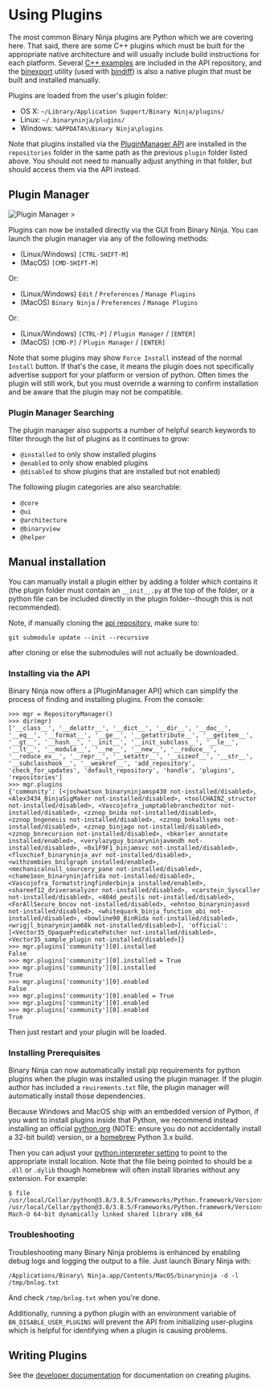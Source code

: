 # Using Plugins

The most common Binary Ninja plugins are Python which we are covering here. That said, there are some C++ plugins which must be built for the appropriate native architecture and will usually include build instructions for each platform. Several [C++ examples](https://github.com/Vector35/binaryninja-api/tree/dev/examples) are included in the API repository, and the [binexport](https://github.com/google/binexport) utility (used with [bindiff](https://www.zynamics.com/bindiff.html)) is also a native plugin that must be built and installed manually.

Plugins are loaded from the user's plugin folder: 

- OS X: `~/Library/Application Support/Binary Ninja/plugins/`
- Linux: `~/.binaryninja/plugins/`
- Windows: `%APPDATA%\Binary Ninja\plugins`

Note that plugins installed via the [PluginManager API](https://api.binary.ninja/binaryninja.pluginmanager-module.html) are installed in the `repositories` folder in the same path as the previous `plugin` folder listed above.  You should not need to manually adjust anything in that folder, but should access them via the API instead. 

## Plugin Manager

![Plugin Manager >](../img/plugin-manager.png "Plugin Manager")

Plugins can now be installed directly via the GUI from Binary Ninja. You can launch the plugin manager via any of the following methods:

 - (Linux/Windows) `[CTRL-SHIFT-M]`
 - (MacOS) `[CMD-SHIFT-M]`

 Or:

 - (Linux/Windows) `Edit` / `Preferences` / `Manage Plugins`
 - (MacOS) `Binary Ninja` / `Preferences` / `Manage Plugins`

 Or:

 - (Linux/Windows) `[CTRL-P]` / `Plugin Manager` / `[ENTER]`
 - (MacOS) `[CMD-P]` / `Plugin Manager` / `[ENTER]`

Note that some plugins may show `Force Install` instead of the normal `Install` button. If that's the case, it means the plugin does not specifically advertise support for your platform or version of python. Often times the plugin will still work, but you must override a warning to confirm installation and be aware that the plugin may not be compatible. 

### Plugin Manager Searching

The plugin manager also supports a number of helpful search keywords to filter through the list of plugins as it continues to grow:

 - `@installed` to only show installed plugins
 - `@enabled` to only show enabled plugins
 - `@disabled` to show plugins that are installed but not enabled)

The following plugin categories are also searchable:

 - `@core`
 - `@ui`
 - `@architecture`
 - `@binaryview`
 - `@helper`

## Manual installation

You can manually install a plugin either by adding a folder which contains it (the plugin folder must contain an `__init__.py` at the top of the folder, or a python file can be included directly in the plugin folder--though this is not recommended).

Note, if manually cloning the [api repository](https://github.com/Vector35/binaryninja-api), make sure to:

``` text
git submodule update --init --recursive
```

after cloning or else the submodules will not actually be downloaded. 

### Installing via the API

Binary Ninja now offers a [PluginManager API] which can simplify the process of finding and installing plugins. From the console:

``` text
>>> mgr = RepositoryManager()
>>> dir(mgr)
['__class__', '__delattr__', '__dict__', '__dir__', '__doc__', '__eq__', '__format__', '__ge__', '__getattribute__', '__getitem__', '__gt__', '__hash__', '__init__', '__init_subclass__', '__le__', '__lt__', '__module__', '__ne__', '__new__', '__reduce__', '__reduce_ex__', '__repr__', '__setattr__', '__sizeof__', '__str__', '__subclasshook__', '__weakref__', 'add_repository', 'check_for_updates', 'default_repository', 'handle', 'plugins', 'repositories']
>>> mgr.plugins
{'community': [<joshwatson_binaryninjamsp430 not-installed/disabled>, <Alex3434_BinjaSigMaker not-installed/disabled>, <toolCHAINZ_structor not-installed/disabled>, <Vascojofra_jumptablebrancheditor not-installed/disabled>, <zznop_bnida not-installed/disabled>, <zznop_bngenesis not-installed/disabled>, <zznop_bnkallsyms not-installed/disabled>, <zznop_binjago not-installed/disabled>, <zznop_bnrecursion not-installed/disabled>, <bkerler_annotate installed/enabled>, <verylazyguy_binaryninjavmndh not-installed/disabled>, <0x1F9F1_binjamsvc not-installed/disabled>, <fluxchief_binaryninja_avr not-installed/disabled>, <withzombies_bnilgraph installed/enabled>, <mechanicalnull_sourcery_pane not-installed/disabled>, <chame1eon_binaryninjafrida not-installed/disabled>, <Vascojofra_formatstringfinderbinja installed/enabled>, <shareef12_driveranalyzer not-installed/disabled>, <carstein_Syscaller not-installed/disabled>, <404d_peutils not-installed/disabled>, <ForAllSecure_bncov not-installed/disabled>, <ehntoo_binaryninjasvd not-installed/disabled>, <whitequark_binja_function_abi not-installed/disabled>, <bowline90_BinRida not-installed/disabled>, <wrigjl_binaryninjam68k not-installed/disabled>], 'official': [<Vector35_OpaquePredicatePatcher not-installed/disabled>, <Vector35_sample_plugin not-installed/disabled>]}
>>> mgr.plugins['community'][0].installed
False
>>> mgr.plugins['community'][0].installed = True
>>> mgr.plugins['community'][0].installed
True
>>> mgr.plugins['community'][0].enabled
False
>>> mgr.plugins['community'][0].enabled = True
>>> mgr.plugins['community'][0].enabled
>>> mgr.plugins['community'][0].enabled
True
```

Then just restart and your plugin will be loaded.

### Installing Prerequisites

Binary Ninja can now automatically install pip requirements for python plugins when the plugin was installed using the plugin manager. If the plugin author has included a `reuirements.txt` file, the plugin manager will automatically install those dependencies.

Because Windows and MacOS ship with an embedded version of Python, if you want to install plugins inside that Python, we recommend instead installing an official [python.org](https://www.python.org/downloads/windows/) (NOTE: ensure you do not accidentally install a 32-bit build) version, or a [homebrew](https://docs.brew.sh/Homebrew-and-Python) Python 3.x build.

Then you can adjust your [python.interpreter setting](../getting-started.md#python.interpreter) to point to the appropriate install location. Note that the file being pointed to should be a `.dll` or `.dylib` though homebrew will often install libraries without any extension. For example:

```
$ file /usr/local/Cellar/python@3.8/3.8.5/Frameworks/Python.framework/Versions/3.8/Python
/usr/local/Cellar/python@3.8/3.8.5/Frameworks/Python.framework/Versions/3.8/Python: Mach-O 64-bit dynamically linked shared library x86_64
```

### Troubleshooting

Troubleshooting many Binary Ninja problems is enhanced by enabling debug logs and logging the output to a file. Just launch Binary Ninja with:

``` text
/Applications/Binary\ Ninja.app/Contents/MacOS/binaryninja -d -l /tmp/bnlog.txt
```

And check `/tmp/bnlog.txt` when you're done. 

Additionally, running a python plugin with an environment variable of `BN_DISABLE_USER_PLUGINS` will prevent the API from initializing user-plugins which is helpful for identifying when a plugin is causing problems.

## Writing Plugins

See the [developer documentation](../dev/plugins.md) for documentation on creating plugins.